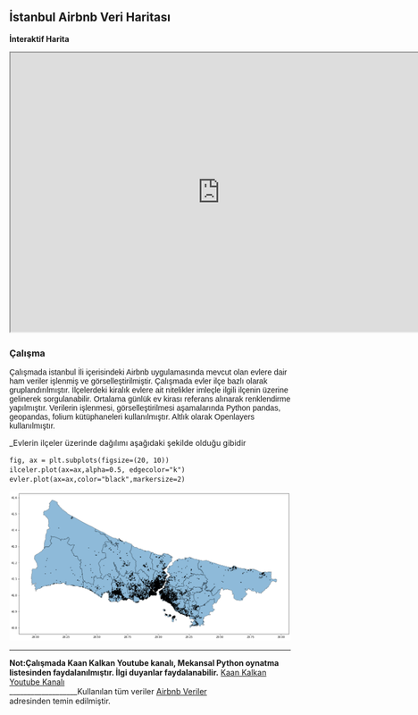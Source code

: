 ## İstanbul Airbnb Veri Haritası
**İnteraktif Harita**
<iframe src="https://berkaymbaskaya.github.io/harita/" height="500" width="750"></iframe>


### Çalışma
<p style="font-family:arial;"> 
Çalışmada istanbul İli içerisindeki Airbnb uygulamasında mevcut olan evlere dair ham veriler işlenmiş 
ve görselleştirilmiştir. Çalışmada  evler ilçe bazlı olarak gruplandırılmıştır. İlçelerdeki kiralık evlere
ait nitelikler imleçle ilgili ilçenin üzerine gelinerek sorgulanabilir. Ortalama günlük ev kirası
referans alınarak renklendirme yapılmıştır. Verilerin işlenmesi, görselleştirilmesi aşamalarında Python pandas, geopandas, folium kütüphaneleri kullanılmıştır.
Altlık olarak Openlayers kullanılmıştır.</p>
   

_Evlerin ilçeler üzerinde dağılımı aşağıdaki şekilde olduğu gibidir

```markdown
fig, ax = plt.subplots(figsize=(20, 10))
ilceler.plot(ax=ax,alpha=0.5, edgecolor="k")
evler.plot(ax=ax,color="black",markersize=2)

```
<a href="#"><img src="evler.png" alt="Örnek Resim" /></a>

* * *

__Not:Çalışmada Kaan Kalkan Youtube kanalı, Mekansal Python oynatma listesinden faydalanılmıştır. İlgi duyanlar faydalanabilir.__
<a href=" https://www.youtube.com/c/kaankalkangeomatik" target="_blank"> Kaan Kalkan Youtube Kanalı </a><br> 
___________________Kullanılan tüm veriler <a href=" http://insideairbnb.com/get-the-data/ " target="_blank">Airbnb Veriler </a><br>
adresinden temin edilmiştir.
    
 
